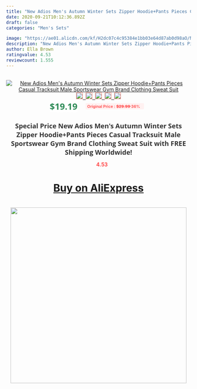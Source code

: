 ```yaml
---
title: "New Adios Men's Autumn Winter Sets Zipper Hoodie+Pants Pieces Casual Tracksuit Male Sportswear Gym Brand Clothing Sweat Suit"
date: 2020-09-21T10:12:36.892Z
draft: false
categories: "Men's Sets"

image: "https://ae01.alicdn.com/kf/H2dc07c4c95384e1bb03e64d87ab0d98aO/New-Adios-Men-s-Autumn-Winter-Sets-Zipper-Hoodie-Pants-Pieces-Casual-Tracksuit-Male-Sportswear-Gym.jpg"
description: "New Adios Men's Autumn Winter Sets Zipper Hoodie+Pants Pieces Casual Tracksuit Male Sportswear Gym Brand Clothing Sweat Suit"
author: Ella Brown
ratingvalue: 4.53
reviewcount: 1.555
---
```

<br>
<div style="text-align: center;">
<a href="https://s.click.aliexpress.com/e/_9wMJAd" target="_blank" rel="nofollow noopener noreferrer"><img alt="New Adios Men's Autumn Winter Sets Zipper Hoodie+Pants Pieces Casual Tracksuit Male Sportswear Gym Brand Clothing Sweat Suit" class="magnifier-image" src="https://ae01.alicdn.com/kf/H2dc07c4c95384e1bb03e64d87ab0d98aO/New-Adios-Men-s-Autumn-Winter-Sets-Zipper-Hoodie-Pants-Pieces-Casual-Tracksuit-Male-Sportswear-Gym.jpg_640x640.jpg">
<br>
<img style="border:1px solid salmon" src="https://ae01.alicdn.com/kf/H2dc07c4c95384e1bb03e64d87ab0d98aO/New-Adios-Men-s-Autumn-Winter-Sets-Zipper-Hoodie-Pants-Pieces-Casual-Tracksuit-Male-Sportswear-Gym.jpg_120x120.jpg">&nbsp;&nbsp;<img style="border:1px solid salmon" src="https://ae01.alicdn.com/kf/Hfc10d28dac3c45f79181f9df249a2201F/New-Adios-Men-s-Autumn-Winter-Sets-Zipper-Hoodie-Pants-Pieces-Casual-Tracksuit-Male-Sportswear-Gym.jpg_120x120.jpg">&nbsp;&nbsp;<img style="border:1px solid salmon" src="_120x120.jpg">&nbsp;&nbsp;<img style="border:1px solid salmon" src="_120x120.jpg">&nbsp;&nbsp;<img style="border:1px solid salmon" src="https://ae01.alicdn.com/kf/H833047eb3bec4ec29825cad4f52b0fa5q/New-Adios-Men-s-Autumn-Winter-Sets-Zipper-Hoodie-Pants-Pieces-Casual-Tracksuit-Male-Sportswear-Gym.jpg_120x120.jpg"></a></div><br0>
<div style="text-align: center;"><span style="background-color: white; border: 0px; box-sizing: border-box; color: seagreen; display: inline-block; font-family: &quot;open sans&quot; , &quot;arial&quot; , &quot;helvetica&quot; , sans-serif , &quot;heiti&quot;; font-size: 24px; font-stretch: inherit; font-weight: 700; line-height: inherit; margin: 0px 10px 0px 0px; padding: 0px; vertical-align: middle;">$19.19 </span>
<span style="background: rgb(255 , 241 , 241); border-radius: 3px; border: 0px; box-sizing: border-box; color: #ff4747; display: inline-block; font-family: inherit; font-size: 12px; font-stretch: inherit; font-style: inherit; font-variant: inherit; font-weight: 600; line-height: inherit; margin: 0px; padding: 2px 5px; transform: scale(0.9); vertical-align: middle;">Original Price : <b style="text-decoration: line-through;">$29.99 </b> 36%&nbsp;&nbsp;</span></div>
<h1 style="color: #333333; display: inline-block; font-family: &quot;open sans&quot; , &quot;arial&quot; , &quot;helvetica&quot; , sans-serif , &quot;heiti&quot;; font-size: 18px; font-stretch: inherit; font-weight: 700; text-align: center;">Special Price New Adios Men's Autumn Winter Sets Zipper Hoodie+Pants Pieces Casual Tracksuit Male Sportswear Gym Brand Clothing Sweat Suit with FREE Shipping Worldwide!</h1>
<div style="color: #ff4747; text-align: center;">
<img src="https://4.bp.blogspot.com/-M0ZcTcb-5uY/XleCXlxnR4I/AAAAAAAAAEc/OrjgMkXV1oMQFaCRZj5HQwOCBcu3w1FegCPcBGAYYCw/s1600/star.png" style="height: 15px;">&nbsp;<b>4.53</b></div>
<div class="button_cont" align="center"><a class="buynow_a" href="https://s.click.aliexpress.com/e/_9wMJAd" target="_blank" rel="nofollow noopener noreferrer"><H1>Buy on AliExpress</H1></a></div><br>
<div class="separator" style="clear: both; text-align: center;">
<img src="https://lh3.googleusercontent.com/-pTy5HemUv9M/XlePHvY0dAI/AAAAAAAAAE4/0nX5iRUoIWY8eMW9Dpxeirr157OZliDIgCLcBGAsYHQ/s1600/badge.gif" width="480">
</div>
